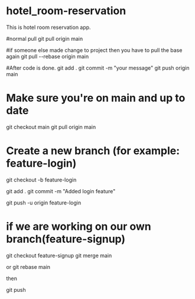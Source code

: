 # hotel_room-reservation
This is hotel room reservation app.

#normal pull
 git pull origin main

 #if someone else made change to project then you have to pull the base again
 git pull --rebase origin main



 #After code is done.
git add .
git commit -m "your message"
git push origin main

# Make sure you're on main and up to date
git checkout main
git pull origin main

# Create a new branch (for example: feature-login)
git checkout -b feature-login

git add .
git commit -m "Added login feature"

git push -u origin feature-login


#  if we are working on our own branch(feature-signup)
git checkout feature-signup
git merge main

or 
git rebase main

then 

git push